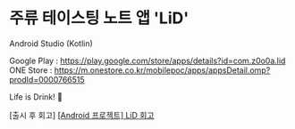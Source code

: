 # 주류 테이스팅 노트 앱 'LiD'
  
Android Studio (Kotlin)  
  
Google Play : https://play.google.com/store/apps/details?id=com.z0o0a.lid  
ONE Store : https://m.onestore.co.kr/mobilepoc/apps/appsDetail.omp?prodId=0000766515  
  
  
Life is Drink! 🪸  

[출시 후 회고]
[[Android 프로젝트] LiD 회고](https://blog.naver.com/zoooa16/222955403493)
